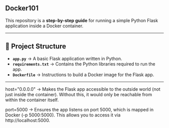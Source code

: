 ## Docker101

This repository is a **step-by-step guide** for running a simple Python Flask application inside a Docker container.

---

## 📂 Project Structure

- **`app.py`** → A basic Flask application written in Python.  
- **`requirements.txt`** → Contains the Python libraries required to run the app.  
- **`Dockerfile`** → Instructions to build a Docker image for the Flask app.  

---

host="0.0.0.0" → Makes the Flask app accessible to the outside world (not just inside the container). Without this, it would only be reachable from within the container itself.

port=5000 → Ensures the app listens on port 5000, which is mapped in Docker (-p 5000:5000). This allows you to access it via http://localhost:5000.
